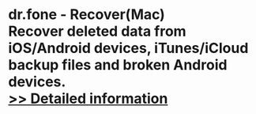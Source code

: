# dr.fone - Recover(Mac)<br />Recover deleted data from iOS/Android devices, iTunes/iCloud backup files and broken Android devices.<br />[>> Detailed information](https://secure.shareit.com/shareit/product.html?productid=300947732&affiliateid=200057808)